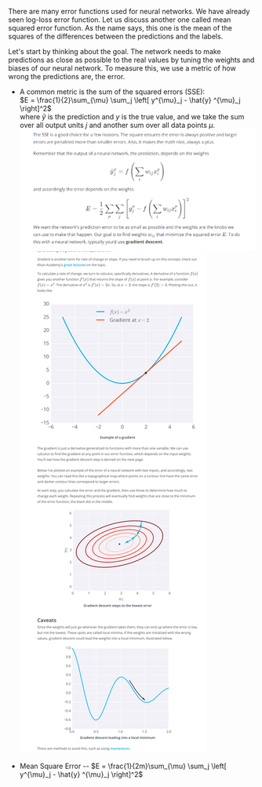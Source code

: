 There are many error functions used for neural networks. We have already seen log-loss error function. Let us discuss another one called mean squared error function. As the name says, this one is the mean of the squares of the differences between the predictions and the labels.

Let's start by thinking about the goal. The network needs to make predictions as close as possible to the real values by tuning the weights and biases of our neural network. To measure this, we use a metric of how wrong the predictions are, the error.  
 * A common metric is the sum of the squared errors (SSE):<br/>
$E = \frac{1}{2}\sum_{\mu} \sum_j \left[ y^{\mu}_j - \hat{y} ^{\mu}_j \right]^2$
<br/>where $\hat y$ is the prediction and $y$ is the true value, and we take the sum over all output units $j$ and another sum over all data points $\mu$. ![alt text](Images/gr.png) ![alt text](Images/gr1.png)

 * Mean Square Error -- $E = \frac{1}{2m}\sum_{\mu} \sum_j \left[ y^{\mu}_j - \hat{y} ^{\mu}_j \right]^2$
